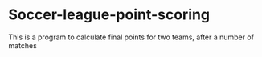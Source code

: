 # Soccer-league-point-scoring
This is a program to calculate final points for two teams, after a number of matches
